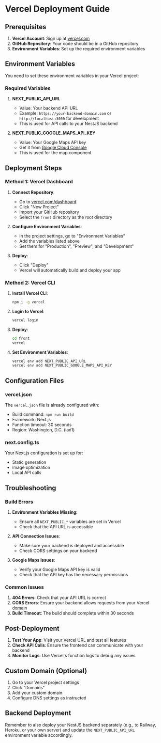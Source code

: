 # Vercel Deployment Guide

## Prerequisites

1. **Vercel Account**: Sign up at [vercel.com](https://vercel.com)
2. **GitHub Repository**: Your code should be in a GitHub repository
3. **Environment Variables**: Set up the required environment variables

## Environment Variables

You need to set these environment variables in your Vercel project:

### Required Variables

1. **NEXT_PUBLIC_API_URL**
   - Value: Your backend API URL
   - Example: `https://your-backend-domain.com` or `http://localhost:3000` for development
   - This is used for API calls to your NestJS backend

2. **NEXT_PUBLIC_GOOGLE_MAPS_API_KEY**
   - Value: Your Google Maps API key
   - Get it from [Google Cloud Console](https://console.cloud.google.com/)
   - This is used for the map component

## Deployment Steps

### Method 1: Vercel Dashboard

1. **Connect Repository**:
   - Go to [vercel.com/dashboard](https://vercel.com/dashboard)
   - Click "New Project"
   - Import your GitHub repository
   - Select the `front` directory as the root directory

2. **Configure Environment Variables**:
   - In the project settings, go to "Environment Variables"
   - Add the variables listed above
   - Set them for "Production", "Preview", and "Development"

3. **Deploy**:
   - Click "Deploy"
   - Vercel will automatically build and deploy your app

### Method 2: Vercel CLI

1. **Install Vercel CLI**:
   ```bash
   npm i -g vercel
   ```

2. **Login to Vercel**:
   ```bash
   vercel login
   ```

3. **Deploy**:
   ```bash
   cd front
   vercel
   ```

4. **Set Environment Variables**:
   ```bash
   vercel env add NEXT_PUBLIC_API_URL
   vercel env add NEXT_PUBLIC_GOOGLE_MAPS_API_KEY
   ```

## Configuration Files

### vercel.json
The `vercel.json` file is already configured with:
- Build command: `npm run build`
- Framework: Next.js
- Function timeout: 30 seconds
- Region: Washington, D.C. (iad1)

### next.config.ts
Your Next.js configuration is set up for:
- Static generation
- Image optimization
- Local API calls

## Troubleshooting

### Build Errors

1. **Environment Variables Missing**:
   - Ensure all `NEXT_PUBLIC_*` variables are set in Vercel
   - Check that the API URL is accessible

2. **API Connection Issues**:
   - Make sure your backend is deployed and accessible
   - Check CORS settings on your backend

3. **Google Maps Issues**:
   - Verify your Google Maps API key is valid
   - Check that the API key has the necessary permissions

### Common Issues

1. **404 Errors**: Check that your API URL is correct
2. **CORS Errors**: Ensure your backend allows requests from your Vercel domain
3. **Build Timeout**: The build should complete within 30 seconds

## Post-Deployment

1. **Test Your App**: Visit your Vercel URL and test all features
2. **Check API Calls**: Ensure the frontend can communicate with your backend
3. **Monitor Logs**: Use Vercel's function logs to debug any issues

## Custom Domain (Optional)

1. Go to your Vercel project settings
2. Click "Domains"
3. Add your custom domain
4. Configure DNS settings as instructed

## Backend Deployment

Remember to also deploy your NestJS backend separately (e.g., to Railway, Heroku, or your own server) and update the `NEXT_PUBLIC_API_URL` environment variable accordingly. 